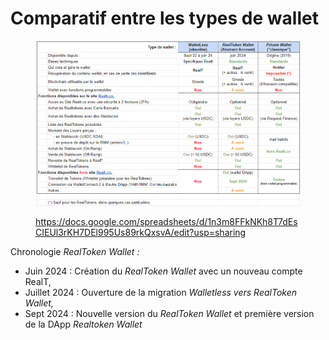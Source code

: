 # Comparatif entre les types de wallet

<figure><img src="../../.gitbook/assets/image (4) (1).png" alt=""><figcaption><p><a href="https://docs.google.com/spreadsheets/d/1n3m8FFkNKh8T7dEsCIEUl3rKH7DEl995Us89rkQxsvA/edit?usp=sharing">https://docs.google.com/spreadsheets/d/1n3m8FFkNKh8T7dEsCIEUl3rKH7DEl995Us89rkQxsvA/edit?usp=sharing</a></p></figcaption></figure>

Chronologie _RealToken Wallet :_&#x20;

* Juin 2024 : Création du _RealToken Wallet_ avec un nouveau compte RealT,
* Juillet 2024 : Ouverture de la migration _Walletless vers RealToken Wallet,_
* Sept 2024 : Nouvelle version du _RealToken Wallet_ et première version de la DApp _Realtoken Wallet_
